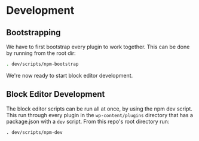 # Development

## Bootstrapping

We have to first bootstrap every plugin to work together. This can be done by running from the root dir:
```sh
. dev/scripts/npm-bootstrap
```

We're now ready to start block editor development.

## Block Editor Development

The block editor scripts can be run all at once, by using the npm dev script. This run through every plugin in the `wp-content/plugins` directory that has a package.json with a `dev` script. From this repo's root directory run:
```
. dev/scripts/npm-dev
```